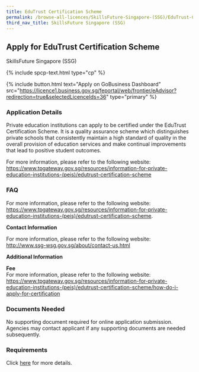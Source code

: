 ```yaml
---
title: EduTrust Certification Scheme
permalink: /browse-all-licences/SkillsFuture-Singapore-(SSG)/EduTrust-Certification-Scheme
third_nav_title: SkillsFuture Singapore (SSG)
---
```


## Apply for EduTrust Certification Scheme

SkillsFuture Singapore (SSG)

{% include spcp-text.html type="cp" %}

{% include button.html text="Apply on GoBusiness Dashboard" src="https://licence1.business.gov.sg/feportal/web/frontier/eAdvisor?redirection=true&selectedLicenceIds=36" type="primary" %}

### Application Details

<p>Private education institutions can apply to be certified under the EduTrust Certification Scheme. It is a quality assurance scheme which distinguishes private schools that consistently maintain a high standard of quality in the overall provision of education services and make continual improvements that lead to positive student outcomes.</p>
 
 <p>For more information, please refer to the following website:<br>
 <a href="https://www.tpgateway.gov.sg/resources/information-for-private-education-institutions-(peis)/edutrust-certification-scheme" target="_blank" rel="noopener">https://www.tpgateway.gov.sg/resources/information-for-private-education-institutions-(peis)/edutrust-certification-scheme</a></p>
 <H3>FAQ</H3>
 For more information, please refer to the following website:<br>
 <a href="https://www.tpgateway.gov.sg/resources/information-for-private-education-institutions-(peis)/edutrust-certification-scheme" target="_blank" rel="noopener">https://www.tpgateway.gov.sg/resources/information-for-private-education-institutions-(peis)/edutrust-certification-scheme</a>.<br>
 <p><strong>Contact Information</strong></p>
 For more information, please refer to the following website:<br>
 <a href="http://www.ssg-wsg.gov.sg/about/contact-us.html" target="_blank" rel="noopener">http://www.ssg-wsg.gov.sg/about/contact-us.html</a><br>

**Additional Information**

<p><strong>Fee</strong><br>
 For more information, please refer to the following website:<br>
 <a href="https://www.tpgateway.gov.sg/resources/information-for-private-education-institutions-(peis)/edutrust-certification-scheme/how-do-i-apply-for-certification" target="_blank" rel="noopener">https://www.tpgateway.gov.sg/resources/information-for-private-education-institutions-(peis)/edutrust-certification-scheme/how-do-i-apply-for-certification</a></p>

### Documents Needed

<p>No supporting document required for online application submission. Agencies may contact applicant if any supporting documents are needed subsequently.</p>

### Requirements

<p>Click <a href="https://www.tpgateway.gov.sg/resources/information-for-private-education-institutions-(peis)/edutrust-certification-scheme/how-do-i-apply-for-certification" target="_blank" rel="noopener">here</a> for more details.</p>

